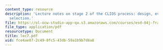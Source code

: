 ```yaml
---
content_type: resource
description: 'Lecture notes on stage 2 of the CLIOS process: design, evaluation, and
  selection.'
file: https://ol-ocw-studio-app-qa.s3.amazonaws.com/courses/esd-04j-frameworks-and-models-in-engineering-systems-engineering-system-design-spring-2007/fce4ae872c490fc543db59a1b9b7d8a8_lec7.pdf
file_type: application/pdf
resourcetype: Document
title: lec7.pdf
uid: fce4ae87-2c49-0fc5-43db-59a1b9b7d8a8
---
```

